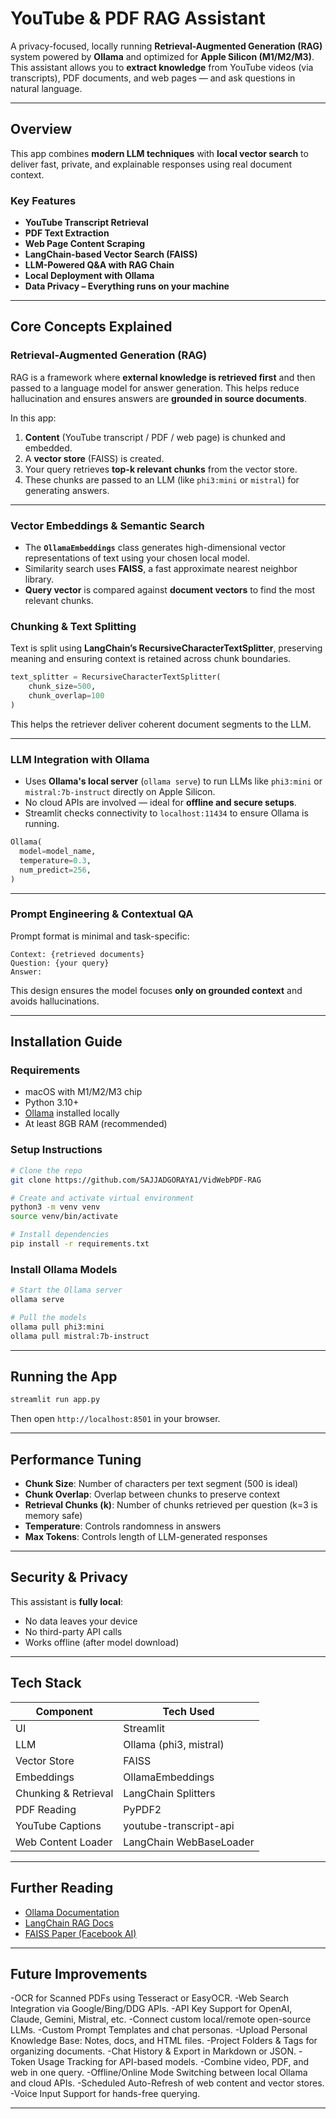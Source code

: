 #  YouTube & PDF RAG Assistant



A privacy-focused, locally running **Retrieval-Augmented Generation (RAG)** system powered by **Ollama** and optimized for **Apple Silicon (M1/M2/M3)**. This assistant allows you to **extract knowledge** from YouTube videos (via transcripts), PDF documents, and web pages — and ask questions in natural language.

---

##  Overview

This app combines **modern LLM techniques** with **local vector search** to deliver fast, private, and explainable responses using real document context.

###  Key Features
-  **YouTube Transcript Retrieval**  
-  **PDF Text Extraction**  
-  **Web Page Content Scraping**  
-  **LangChain-based Vector Search (FAISS)**  
-  **LLM-Powered Q&A with RAG Chain**  
-  **Local Deployment with Ollama**  
-  **Data Privacy – Everything runs on your machine**

---

##  Core Concepts Explained

###  Retrieval-Augmented Generation (RAG)
RAG is a framework where **external knowledge is retrieved first** and then passed to a language model for answer generation. This helps reduce hallucination and ensures answers are **grounded in source documents**.

In this app:
1. **Content** (YouTube transcript / PDF / web page) is chunked and embedded.
2. A **vector store** (FAISS) is created.
3. Your query retrieves **top-k relevant chunks** from the vector store.
4. These chunks are passed to an LLM (like `phi3:mini` or `mistral`) for generating answers.

---

###  Vector Embeddings & Semantic Search
- The **`OllamaEmbeddings`** class generates high-dimensional vector representations of text using your chosen local model.
- Similarity search uses **FAISS**, a fast approximate nearest neighbor library.
- **Query vector** is compared against **document vectors** to find the most relevant chunks.

###  Chunking & Text Splitting
Text is split using **LangChain’s RecursiveCharacterTextSplitter**, preserving meaning and ensuring context is retained across chunk boundaries.

```python
text_splitter = RecursiveCharacterTextSplitter(
    chunk_size=500,
    chunk_overlap=100
)
```

This helps the retriever deliver coherent document segments to the LLM.

---

###  LLM Integration with Ollama
- Uses **Ollama's local server** (`ollama serve`) to run LLMs like `phi3:mini` or `mistral:7b-instruct` directly on Apple Silicon.
- No cloud APIs are involved — ideal for **offline and secure setups**.
- Streamlit checks connectivity to `localhost:11434` to ensure Ollama is running.

```python
Ollama(
  model=model_name,
  temperature=0.3,
  num_predict=256,
)
```

---

###  Prompt Engineering & Contextual QA
Prompt format is minimal and task-specific:

```text
Context: {retrieved documents}
Question: {your query}
Answer:
```

This design ensures the model focuses **only on grounded context** and avoids hallucinations.

---

##  Installation Guide

###  Requirements
- macOS with M1/M2/M3 chip
- Python 3.10+
- [Ollama](https://ollama.ai) installed locally
- At least 8GB RAM (recommended)

### Setup Instructions

```bash
# Clone the repo
git clone https://github.com/SAJJADGORAYA1/VidWebPDF-RAG

# Create and activate virtual environment
python3 -m venv venv
source venv/bin/activate

# Install dependencies
pip install -r requirements.txt
```

###  Install Ollama Models
```bash
# Start the Ollama server
ollama serve

# Pull the models
ollama pull phi3:mini
ollama pull mistral:7b-instruct
```

---

##  Running the App

```bash
streamlit run app.py
```

Then open `http://localhost:8501` in your browser.

---

##  Performance Tuning

- **Chunk Size**: Number of characters per text segment (500 is ideal)
- **Chunk Overlap**: Overlap between chunks to preserve context
- **Retrieval Chunks (k)**: Number of chunks retrieved per question (k=3 is memory safe)
- **Temperature**: Controls randomness in answers
- **Max Tokens**: Controls length of LLM-generated responses

---

##  Security & Privacy

This assistant is **fully local**:
- No data leaves your device
- No third-party API calls
- Works offline (after model download)

---


##  Tech Stack

| Component              | Tech Used                  |
|------------------------|----------------------------|
| UI                     | Streamlit                  |
| LLM                    | Ollama (phi3, mistral)     |
| Vector Store           | FAISS                      |
| Embeddings             | OllamaEmbeddings           |
| Chunking & Retrieval   | LangChain Splitters        |
| PDF Reading            | PyPDF2                     |
| YouTube Captions       | youtube-transcript-api     |
| Web Content Loader     | LangChain WebBaseLoader    |

---

##  Further Reading

- [Ollama Documentation](https://ollama.ai)
- [LangChain RAG Docs](https://docs.langchain.com/docs/use-cases/question-answering/)
- [FAISS Paper (Facebook AI)](https://research.facebook.com/publications/faiss-a-library-for-efficient-similarity-search/)

---

## Future Improvements
-OCR for Scanned PDFs using Tesseract or EasyOCR.
-Web Search Integration via Google/Bing/DDG APIs.
-API Key Support for OpenAI, Claude, Gemini, Mistral, etc.
-Connect custom local/remote open-source LLMs.
-Custom Prompt Templates and chat personas.
-Upload Personal Knowledge Base: Notes, docs, and HTML files.
-Project Folders & Tags for organizing documents.
-Chat History & Export in Markdown or JSON.
-Token Usage Tracking for API-based models.
-Combine video, PDF, and web in one query.
-Offline/Online Mode Switching between local Ollama and cloud APIs.
-Scheduled Auto-Refresh of web content and vector stores.
-Voice Input Support for hands-free querying.

---
